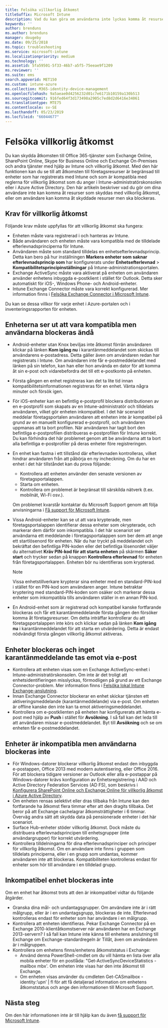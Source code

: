 ```yaml
---
title: Felsöka villkorlig åtkomst
titleSuffix: Microsoft Intune
description: Vad du kan göra om användarna inte lyckas komma åt resurser via villkorlig åtkomst i Intune.
keywords: ''
author: brenduns
ms.author: brenduns
manager: dougeby
ms.date: 09/25/2018
ms.topic: troubleshooting
ms.service: microsoft-intune
ms.localizationpriority: medium
ms.technology: ''
ms.assetid: 5fa59501-5f33-46b7-a5f5-75eeae9f1209
ms.reviewer: ''
ms.suite: ems
search.appverid: MET150
ms.custom: intune-azure
ms.collection: M365-identity-device-management
ms.openlocfilehash: 9a5aeae0d4256232d01c7e6171b10159a130b513
ms.sourcegitcommit: 916fed64f3d173498a2905c7ed8d2d6416e34061
ms.translationtype: MTE75
ms.contentlocale: sv-SE
ms.lasthandoff: 05/23/2019
ms.locfileid: "66044677"
---
```

# <a name="troubleshoot-conditional-access"></a>Felsöka villkorlig åtkomst

Du kan skydda åtkomsten till Office 365-tjänster som Exchange Online, SharePoint Online, Skype för Business Online och Exchange On-Premises och andra tjänster med hjälp av Intune och villkorlig åtkomst. Med den här funktionen kan du se till att åtkomsten till företagsresurser är begränsad till enheter som har registrerats med Intune och som är kompatibla med reglerna för villkorlig åtkomst som du anger i Intune-administratörskonsolen eller i Azure Active Directory. Den här artikeln beskriver vad du gör om dina användare inte kan komma åt resurser som skyddas med villkorlig åtkomst, eller om användare kan komma åt skyddade resurser men ska blockeras.

## <a name="requirements-for-conditional-access"></a>Krav för villkorlig åtkomst

Följande krav måste uppfyllas för att villkorlig åtkomst ska fungera:

- Enheten måste vara registrerad i och hanteras av Intune.
- Både användaren och enheten måste vara kompatibla med de tilldelade efterlevnadsprinciperna för Intune.
- Användaren måste som standard tilldelas en enhetsefterlevnadsprincip. Detta kan bero på hur inställningen **Markera enheter som saknar efterlevnadsprincip som** har konfigurerats under **Enhetsefterlevnad** > **Kompatibilitetsprincipinställningar** på Intune-administrationsportalen.
-   Exchange ActiveSync måste vara aktiverat på enheten om användaren använder enhetens inbyggda e-postklient i stället för Outlook. Detta sker automatiskt för iOS-, Windows Phone- och Android-enheter.
-   Intune Exchange Connector måste vara korrekt konfigurerad. Mer information finns i [Felsöka Exchange Connector i Microsoft Intune](troubleshoot-exchange-connector.md).

Du kan se dessa villkor för varje enhet i Azure-portalen och i inventeringsrapporten för enheten.

## <a name="devices-appear-compliant-but-users-are-still-blocked"></a>Enheterna ser ut att vara kompatibla men användarna blockeras ändå

- Android-enheter utan Knox beviljas inte åtkomst förrän användaren klickar på länken **Kom igång nu** i karantänmeddelandet som skickas till användarens e-postadress. Detta gäller även om användaren redan har registrerats i Intune. Om användaren inte får e-postmeddelandet med länken på sin telefon, kan han eller hon använda en dator för att komma åt sin e-post och vidarebefordra det till ett e-postkonto på enheten.
- Första gången en enhet registreras kan det ta lite tid innan kompatibilitetsinformationen registreras för en enhet. Vänta några minuter och försök igen.
- För iOS-enheter kan en befintlig e-postprofil blockera distributionen av en e-postprofil som skapats av en Intune-administratör och tilldelats användaren, vilket gör enheten inkompatibel. I det här scenariot meddelar företagsportalen användaren att enheten inte är kompatibel på grund av en manuellt konfigurerad e-postprofil, och användaren uppmanas att ta bort profilen. När användaren har tagit bort den befintliga e-postprofilen distribueras e-postprofilen för Intune korrekt. Du kan förhindra det här problemet genom att be användarna att ta bort alla befintliga e-postprofiler på deras enheter före registreringen.
- En enhet kan fastna i ett tillstånd där efterlevnaden kontrolleras, vilket hindrar användaren från att påbörja en ny incheckning. Om du har en enhet i det här tillståndet kan du prova följande:
  - Kontrollera att enheten använder den senaste versionen av företagsportalappen.
  - Starta om enheten.
  - Kontrollera om problemet är begränsat till särskilda nätverk (t.ex. mobilnät, Wi-Fi osv.).

  Om problemet kvarstår kontaktar du Microsoft Support genom att följa anvisningarna i [Få support för Microsoft Intune](get-support.md).
- Vissa Android-enheter kan se ut att vara krypterade, men företagsportalappen identifierar dessa enheter som okrypterade, och markerar dem därför som inkompatibla. I det här scenariot ser användarna ett meddelande i företagsportalappen som ber dem att ange ett startlösenord för enheten. När du har tryckt på meddelandet och bekräftat den befintliga PIN-koden eller det befintliga lösenordet väljer du alternativet **Kräv PIN-kod för att starta enheten** på skärmen **Säker start** och trycker sedan på knappen **Kontrollera efterlevnad** för enheten från företagsportalappen. Enheten bör nu identifieras som krypterad. 
  > [!NOTE]
  > Vissa enhetstillverkare krypterar sina enheter med en standard-PIN-kod i stället för en PIN-kod som användaren anger. Intune betraktar kryptering med standard-PIN-koden som osäker och markerar dessa enheter som inkompatibla tills användaren ställer in en annan PIN-kod.
- En Android-enhet som är registrerad och kompatibel kanske fortfarande blockeras och får ett karantänmeddelande första gången den försöker komma åt företagsresurser. Om detta inträffar kontrollerar du att företagsportalappen inte körs och klickar sedan på länken **Kom igång nu** i karantänmeddelandet för att starta en utvärdering. Detta är endast nödvändigt första gången villkorlig åtkomst aktiveras.

## <a name="devices-are-blocked-and-no-quarantine-email-is-received"></a>Enheter blockeras och inget karantänmeddelande tas emot via e-post

- Kontrollera att enheten visas som en Exchange ActiveSync-enhet i Intune-administratörskonsolen. Om inte är det troligt att enhetsidentifieringen misslyckas, förmodligen på grund av ett Exchange Connector-problem. Mer information finns i [Felsöka lokal Intune Exchange-anslutning](troubleshoot-exchange-connector.md).
- Innan Exchange Connector blockerar en enhet skickar tjänsten ett aktiveringsmeddelande (karantänmeddelande) via e-post. Om enheten är offline kanske den inte kan ta emot aktiveringsmeddelandet. 
- Kontrollera om e-postklienten på enheten har konfigurerats att hämta e-post med hjälp av **Push** i stället för **Avsökning**. I så fall kan det leda till att användaren missar e-postmeddelandet. Byt till **Avsökning** och se om enheten får e-postmeddelandet.

## <a name="devices-are-noncompliant-but-users-are-not-blocked"></a>Enheter är inkompatibla men användarna blockeras inte

- För Windows-datorer blockerar villkorlig åtkomst endast den inbyggda e-postappen, Office 2013 med modern autentisering, eller Office 2016. För att blockera tidigare versioner av Outlook eller alla e-postappar på Windows-datorer krävs konfiguration av Enhetsregistrering i AAD och Active Directory Federation Services (AD FS), som beskrivs i [Konfigurera SharePoint Online och Exchange Online för villkorlig åtkomst i Azure Active Directory](https://docs.microsoft.com/azure/active-directory/active-directory-conditional-access-no-modern-authentication). 
- Om enheten rensas selektivt eller dras tillbaka från Intune kan den fortfarande ha åtkomst flera timmar efter att den dragits tillbaka. Det beror på att Exchange cachelagrar åtkomsträttigheter i 6 timmar. Överväg andra sätt att skydda data på pensionerade enheter i det här scenariot.
- Surface Hub-enheter stöder villkorlig åtkomst. Dock måste du distribuera efterlevnadsprincipen till enhetsgrupper (inte användargrupper) för korrekt utvärdering.
- Kontrollera tilldelningarna för dina efterlevnadsprinciper och principer för villkorlig åtkomst. Om en användare inte finns i gruppen som tilldelats principerna, eller i en grupp som undantas, kommer användaren inte att blockeras. Kompatibiliteten kontrolleras endast för enheter som hör till användare i en tilldelad grupp.

## <a name="noncompliant-device-is-not-blocked"></a>Inkompatibel enhet blockeras inte

Om en enhet har åtkomst trots att den är inkompatibel vidtar du följande åtgärder.
- Granska dina mål- och undantagsgrupper. Om användare inte är i rätt målgrupp, eller är i en undantagsgrupp, blockeras de inte. Efterlevnad kontrolleras endast för enheter som har användare i en målgrupp.
- Kontrollera att enheten identifieras. Pekar Exchange Connector på en Exchange 2010-klientåtkomstserver när användaren har en Exchange 2013-servern? I så fall kan Intune inte känna till enhetens anslutning till Exchange om Exchange-standardregeln är Tillåt, även om användaren är i målgruppen.
- Kontrollera om enhetens finns/enhetens åtkomststatus i Exchange:
  - Använd denna PowerShell-cmdlet om du vill hämta en lista över alla mobila enheter för en postlåda: "Get-ActiveSyncDeviceStatistics -mailbox mbx'. Om enheten inte visas har den inte åtkomst till Exchange.
  - Om enheten visas använder du cmdleten Get-CASmailbox -identity:’upn’ | fl för att få detaljerad information om enhetens åtkomststatus och ange den informationen till Microsoft Support.

## <a name="next-steps"></a>Nästa steg
Om den här informationen inte är till hjälp kan du även [få support för Microsoft Intune](get-support.md).
